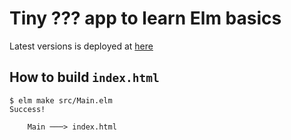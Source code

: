 # Tiny ??? app to learn Elm basics

Latest versions is deployed at [here](https://kachick.github.io/learn_Elm_command/)

## How to build `index.html`

```console
$ elm make src/Main.elm
Success!

    Main ───> index.html
```
